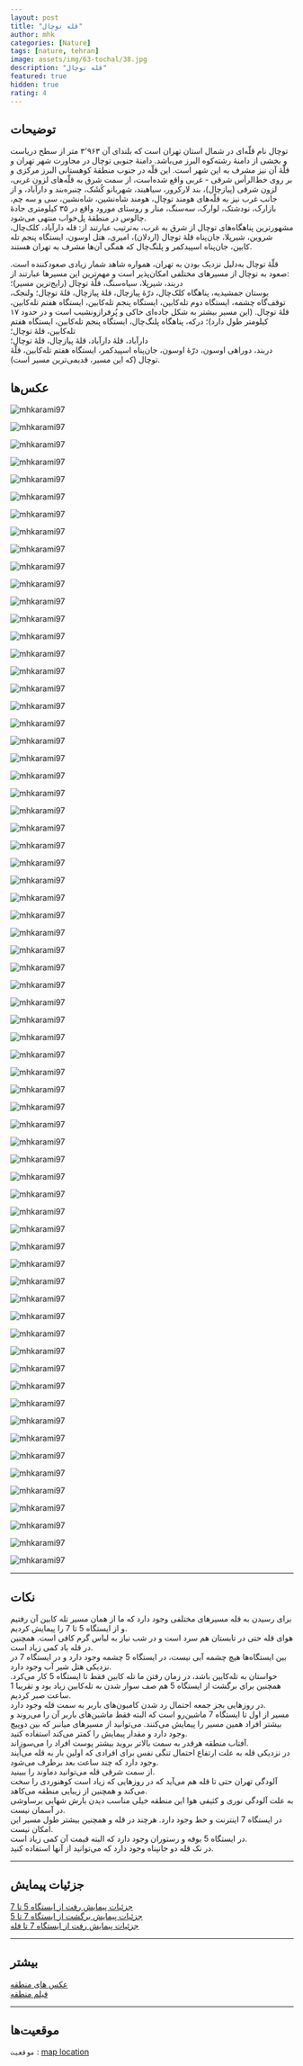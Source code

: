 ```yaml
---
layout: post
title: "قله توچال"
author: mhk
categories: [Nature]
tags: [nature, tehran]
image: assets/img/63-tochal/38.jpg
description: "قله توچال"
featured: true
hidden: true
rating: 4
---
```


## توضیحات
توچال نام قلّه‌ای در شمال استان تهران است که بلندای آن ۳٬۹۶۳ متر از سطح دریاست و بخشی از دامنهٔ رشته‌کوه البرز می‌باشد. دامنهٔ جنوبی توچال در مجاورت شهر تهران و قلّهٔ آن نیز مشرف به این شهر است. این قلّه در جنوب منطقهٔ کوهستانی البرز مرکزی و بر روی خط‌الرأس شرقی - غربی واقع شده‌است، از سمت شرق به قلّه‌های لزون غربی، لزون شرقی (پیازچال)، بند لارکرور، سیاهبند، شهربانو کُشَک، چنبره‌بند و دارآباد، و از جانب غرب نیز به قلّه‌های هومند توچال، هومند شاه‌نشین، شاه‌نشین، سی و سه چم، بازارک، نودشتک، لوارک، سه‌سنگ، منار و روستای مورود واقع در ۳۵ کیلومتری جادهٔ چالوس در منطقهٔ پل‌خواب منتهی می‌شود.  
مشهورترین پناهگاه‌های توچال از شرق به غرب، به‌ترتیب عبارتند از: قله دارآباد، کلک‌چال، شروین، شیرپلا، جان‌پناه قلهٔ توچال (اردلان)، امیری، هتل اوسون، ایستگاه پنجم تله کابین، جان‌پناه اسپیدکمر و پلنگ‌چال که همگی آن‌ها مشرف به تهران هستند.  

قلّهٔ توچال به‌دلیل نزدیک بودن به تهران، همواره شاهد شمار زیادی صعودکننده است. صعود به توچال از مسیرهای مختلفی امکان‌پذیر است و مهم‌ترین این مسیرها عبارتند از:  
دربند، شیرپلا، سیاه‌سنگ، قلّهٔ توچال (رایج‌ترین مسیر)؛  
بوستان جمشیدیه، پناهگاه کلک‌چال، درّهٔ پیازچال، قلهٔ پیازچال، قلهٔ توچال؛
ولنجک، توقف‌گاه چشمه، ایستگاه دوم تله‌کابین، ایستگاه پنجم تله‌کابین، ایستگاه هفتم تله‌کابین، قلهٔ توچال. (این مسیر بیشتر به شکل جاده‌ای خاکی و پُرفرازونشیب است و در حدود ۱۷ کیلومتر طول دارد)؛
درکه، پناهگاه پلنگ‌چال، ایستگاه پنجم تله‌کابین، ایستگاه هفتم تله‌کابین، قلهٔ توچال؛  
دارآباد، قلهٔ دارآباد، قلهٔ پیازچال، قلهٔ توچال؛  
دربند، دوراهی اوسون، درّهٔ اوسون، جان‌پناه اسپیدکمر، ایستگاه هفتم تله‌کابین، قلّهٔ توچال (که این مسیر، قدیمی‌ترین مسیر است).  

## عکس‌ها
![mhkarami97](/assets/img/63-tochal/01.jpg)  

![mhkarami97](/assets/img/63-tochal/02.jpg)  

![mhkarami97](/assets/img/63-tochal/03.jpg)  

![mhkarami97](/assets/img/63-tochal/04.jpg)  

![mhkarami97](/assets/img/63-tochal/05.jpg)  

![mhkarami97](/assets/img/63-tochal/06.jpg)  

![mhkarami97](/assets/img/63-tochal/07.jpg)  

![mhkarami97](/assets/img/63-tochal/08.jpg)  

![mhkarami97](/assets/img/63-tochal/09.jpg)  

![mhkarami97](/assets/img/63-tochal/10.jpg)  

![mhkarami97](/assets/img/63-tochal/11.jpg)  

![mhkarami97](/assets/img/63-tochal/12.jpg)  

![mhkarami97](/assets/img/63-tochal/13.jpg)  

![mhkarami97](/assets/img/63-tochal/14.jpg)  

![mhkarami97](/assets/img/63-tochal/15.jpg)  

![mhkarami97](/assets/img/63-tochal/16.jpg)  

![mhkarami97](/assets/img/63-tochal/17.jpg)  

![mhkarami97](/assets/img/63-tochal/18.jpg)  

![mhkarami97](/assets/img/63-tochal/19.jpg)  

![mhkarami97](/assets/img/63-tochal/20.jpg)  

![mhkarami97](/assets/img/63-tochal/21.jpg)  

![mhkarami97](/assets/img/63-tochal/22.jpg)  

![mhkarami97](/assets/img/63-tochal/23.jpg)  

![mhkarami97](/assets/img/63-tochal/24.jpg)  

![mhkarami97](/assets/img/63-tochal/25.jpg)  

![mhkarami97](/assets/img/63-tochal/26.jpg)  

![mhkarami97](/assets/img/63-tochal/27.jpg)  

![mhkarami97](/assets/img/63-tochal/28.jpg)  

![mhkarami97](/assets/img/63-tochal/29.jpg)  

![mhkarami97](/assets/img/63-tochal/30.jpg)  

![mhkarami97](/assets/img/63-tochal/31.jpg)  

![mhkarami97](/assets/img/63-tochal/32.jpg)  

![mhkarami97](/assets/img/63-tochal/33.jpg)  

![mhkarami97](/assets/img/63-tochal/34.jpg)  

![mhkarami97](/assets/img/63-tochal/35.jpg)  

![mhkarami97](/assets/img/63-tochal/36.jpg)  

![mhkarami97](/assets/img/63-tochal/37.jpg)  

![mhkarami97](/assets/img/63-tochal/38.jpg)  

![mhkarami97](/assets/img/63-tochal/39.jpg)  

![mhkarami97](/assets/img/63-tochal/40.jpg)  

![mhkarami97](/assets/img/63-tochal/41.jpg)  

![mhkarami97](/assets/img/63-tochal/42.jpg)  

![mhkarami97](/assets/img/63-tochal/43.jpg)  

![mhkarami97](/assets/img/63-tochal/44.jpg)  

![mhkarami97](/assets/img/63-tochal/45.jpg)  

![mhkarami97](/assets/img/63-tochal/46.jpg)  

![mhkarami97](/assets/img/63-tochal/47.jpg)  

![mhkarami97](/assets/img/63-tochal/48.jpg)  

![mhkarami97](/assets/img/63-tochal/49.jpg)  

![mhkarami97](/assets/img/63-tochal/50.jpg)  

![mhkarami97](/assets/img/63-tochal/51.jpg)  

![mhkarami97](/assets/img/63-tochal/52.jpg)  

![mhkarami97](/assets/img/63-tochal/53.jpg)  

![mhkarami97](/assets/img/63-tochal/54.jpg)  

![mhkarami97](/assets/img/63-tochal/55.jpg)  

![mhkarami97](/assets/img/63-tochal/56.jpg)  

![mhkarami97](/assets/img/63-tochal/57.jpg)  

![mhkarami97](/assets/img/63-tochal/58.jpg)  

![mhkarami97](/assets/img/63-tochal/59.jpg)  

![mhkarami97](/assets/img/63-tochal/60.jpg)  

![mhkarami97](/assets/img/63-tochal/61.jpg)  

![mhkarami97](/assets/img/63-tochal/62.jpg)  

![mhkarami97](/assets/img/63-tochal/63.jpg)  

![mhkarami97](/assets/img/63-tochal/64.jpg)  

![mhkarami97](/assets/img/63-tochal/65.jpg)  

![mhkarami97](/assets/img/63-tochal/66.jpg)  

![mhkarami97](/assets/img/63-tochal/67.jpg)  

---

## نکات
برای رسیدن به قله مسیرهای مختلفی وجود دارد که ما از همان مسیر تله کابین آن رفتیم و از ایستگاه 5 تا 7 را پیمایش کردیم.  
هوای قله حتی در تابستان هم سرد است و در شب نیاز به لباس گرم کافی است. همچنین در قله باد کمی زیاد است.  
بین ایستگاه‌ها هیچ چشمه آبی نیست، در ایستگاه 5 چشمه وجود دارد و در ایستگاه 7 در نزدیکی هتل شیر آب وجود دارد.  
حواستان به تله‌کابین باشد، در زمان رفتن ما تله کابین فقط تا ایستگاه 5 کار می‌کرد. همچنین برای برگشت از ایستگاه 5 هم صف سوار شدن به تله‌کابین زیاد بود و تقریبا 1 ساعت صبر کردیم.  
در روز‌هایی بجز جمعه احتمال رد شدن کامیون‌های باربر به سمت قله وجود دارد.  
مسیر از اول تا ایستگاه 7 ماشین‌رو است که البته فقط ماشین‌های باربر آن را می‌روند و بیشتر افراد همین مسیر را پیمایش می‌کنند. می‌توانید از مسیرهای میانبر که بین دو‌پیچ وجود دارد و مقدار پیمایش را کمتر می‌کند استفاده کنید.  
آفتاب منطقه هرقدر به سمت بالاتر بروید بیشتر پوست افراد را می‌سوزاند.  
در نزدیکی قله به علت ارتفاع احتمال تنگی نفس برای افرادی که اولین بار به قله می‌آیند وجود دارد که چند ساعت بعد برطرف می‌شود.  
از سمت شرقی قله می‌توانید دماوند را ببینید.  
آلودگی تهران حتی تا قله هم می‌آید که در روزهایی که زیاد است کوهنوردی را سخت می‌کند و همچنین از زیبایی منطقه می‌کاهد.  
به علت آلودگی نوری و کثیفی هوا این منطقه خیلی مناسب دیدن بارش شهابی برساوشی در آسمان نیست.  
در ایستگاه 7 اینترنت و خط وجود دارد. هرچند در قله و همچنین بیشتر طول مسیر این امکان نیست.  
در ایستگاه 5 بوفه و رستوران وجود دارد که البته قیمت آن کمی زیاد است.  
در نک قله دو جانپناه وجود دارد که می‌توانید از آنها استفاده کنید.  

---

## جزئیات پیمایش
[جزئیات پیمایش رفت از ایستگاه 5 تا 7](/assets/img/63-tochal/68.jpg)  
[جزئیات پیمایش برگشت از ایستگاه 7 تا 5](/assets/img/63-tochal/70.jpg)  
[جزئیات پیمایش رفت از ایستگاه 7 تا قله](/assets/img/63-tochal/69.jpg)  

---

## بیشتر
[عکس های منطقه]()  
[فیلم منطقه]()  

---

## موقعیت‌ها
`موقعیت` : [map location](https://www.google.com/maps/place/Tochal+Telecabin/@35.8209045,51.4073471,15z/data=!4m5!3m4!1s0x0:0x237fdc33f72ab77b!8m2!3d35.8209045!4d51.4073471)  
